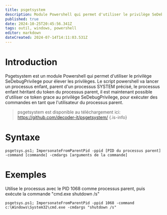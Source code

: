```yaml
---
title: psgetsystem
description: Module Powershell qui permet d'utiliser le privilège SeDebugPrivilege pour élever les privilèges. lancer un processus enfant privilégié, parent d'un processus SYSTEM.
published: true
date: 2024-10-25T20:45:56.341Z
tags: outil, windows, powershell
editor: markdown
dateCreated: 2024-07-14T14:11:03.531Z
---
```


# Introduction

Psgetsystem est un module Powershell qui permet d'utiliser le privilège SeDebugPrivilege pour élever les privilèges.
Le script powershell va lancer un processus enfant, parent d'un processus SYSTEM précisé, le processus enfant héritant du token du processus parent, il est maintenant possible d'utiliser ce token grace au privilège SeDebugPrivilege, pour exécuter des commandes en tant que l'utilisateur du processus parent.

> psgetsystem est disponible au téléchargement ici: https://github.com/decoder-it/psgetsystem/
> {.is-info}

# Syntaxe

`psgetsys.ps1; ImpersonateFromParentPid -ppid [PID du processus parent] -command [commande] -cmdargs [arguments de la commande]
`

# Exemples

Utilise le processus avec le PID 1068 comme processus parent, puis exécute la commande "cmd.exe shutdown /s"

`psgetsys.ps1; ImpersonateFromParentPid -ppid 1068 -command c:\Windows\System32\cmd.exe -cmdargs "shutdown /s"`
